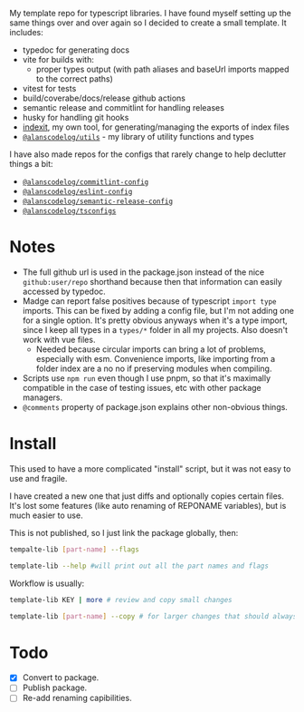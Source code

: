 
My template repo for typescript libraries. I have found myself setting up the same things over and over again so I decided to create a small template. It includes:

- typedoc for generating docs
- vite for builds with:
	- proper types output (with path aliases and baseUrl imports mapped to the correct paths)
- vitest for tests
- build/coverabe/docs/release github actions
- semantic release and commitlint for handling releases
- husky for handling git hooks
- [indexit](https://github.com/alanscodelog/indexit), my own tool, for generating/managing the exports of index files
- [`@alanscodelog/utils`](https://github.com/alanscodelog/utils) - my library of utility functions and types

I have also made repos for the configs that rarely change to help declutter things a bit:

- [`@alanscodelog/commitlint-config`](https://github.com/alanscodelog/commitlint-config)
- [`@alanscodelog/eslint-config`](https://github.com/alanscodelog/eslint-config)
- [`@alanscodelog/semantic-release-config`](https://github.com/alanscodelog/my-semantic-release-config)
- [`@alanscodelog/tsconfigs`](https://github.com/alanscodelog/tsconfigs)

# Notes

- The full github url is used in the package.json instead of the nice `github:user/repo` shorthand because then that information can easily accessed by typedoc.
- Madge can report false positives because of typescript `import type` imports. This can be fixed by adding a config file, but I'm not adding one for a single option. It's pretty obvious anyways when it's a type import, since I keep all types in a `types/*` folder in all my projects. Also doesn't work with vue files.
	- Needed because circular imports can bring a lot of problems, especially with esm. Convenience imports, like importing from a folder index are a no no if preserving modules when compiling.
- Scripts use `npm run` even though I use pnpm, so that it's maximally compatible in the case of testing issues, etc with other package managers.
- `@comments` property of package.json explains other non-obvious things.

# Install

This used to have a more complicated "install" script, but it was not easy to use and fragile.

I have created a new one that just diffs and optionally copies certain files. It's lost some features (like auto renaming of REPONAME variables), but is much easier to use.

This is not published, so I just link the package globally, then:
```sh
tempalte-lib [part-name] --flags

template-lib --help #will print out all the part names and flags
```

Workflow is usually:
```sh
template-lib KEY | more # review and copy small changes

template-lib [part-name] --copy # for larger changes that should always be in sync between libraries, like the github action workflows
```
# Todo

- [x] Convert to package.
- [ ] Publish package.
- [ ] Re-add renaming capibilities.

